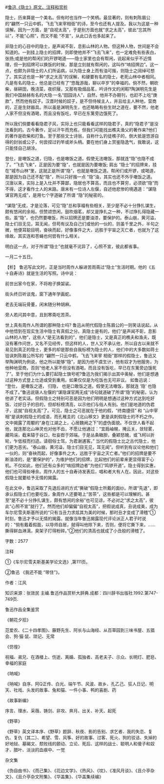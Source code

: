 #[鲁迅《隐士》原文、注释和赏析](https://www.vrrw.net/wx/9775.html)

隐士，历来算是一个美名。但有时也当作一个笑柄。最显著的，则有刺陈眉公的“翩然一只云中鹤，飞去飞来宰相衙”的诗，至今也还有人提及。我以为这是一种误解。因为一方面，是“自视太高”，于是别方面也就“求之太高”，彼此“忘其所以”，不能“心照”，而又不能 “不宣”，从此口舌也多起来了。

非隐士的心目中的隐士，是声闻不彰，息影山林的人物。但这种人物，世间是不会知道的。一到挂上隐士的招牌，则即使他并不“飞去飞来”，也一定难免有些表白，张扬;或是他的帮闲们的开锣喝道——隐士家里也会有帮闲，说起来似乎不近情理，但一到招牌可以换饭的时候，那是立刻就有帮闲的，这叫作“啃招牌边”。这一点，也颇为非隐士的人们所诟病，以为隐士身上而有油可揩，则隐士之阔绰可想了。其实这也是一种“求之太高”的误解，和硬要有名的隐士，老死山林中者相同。凡是有名的隐士，他总是已经有了“悠哉游哉，聊以卒岁”的幸福的。倘不然，朝砍柴，昼耕田，晚浇菜，夜织屦，又那有吸烟品茗，吟诗作文的闲暇?陶渊明先生是我们中国赫赫有名的大隐·一名“田园诗人”，自然，他并不办期刊，也赶不上吃“庚款”，然而他有奴子。汉晋时候的奴子，是不但侍候主人，并且给主人种地，营商的，正是生财器具。所以虽是渊明先生，也还略略有些生财之道在，要不然，他老人家不但没有酒喝，而且没有饭吃，早已在东篱旁边饿死了。

所以我们倘要看看隐君子风，实际上也只能看看这样的隐君子，真的“隐君子”是没法看到的。古今著作，足以汗牛而充栋，但我们可能找出樵夫渔父的著作来?他们的著作是砍柴和打鱼。至于那些文士诗翁，自称什么钓徒樵子的，倒大抵是悠游自得的封翁或公子，何尝捏过钓竿或斧头柄。要在他们身上赏鉴隐逸气，我敢说，这只能怪自己胡涂。

登仕，是噉饭之道，归隐，也是噉饭之道。假使无法噉饭，那就连“隐”也隐不成了。“飞去飞来”，正是因为要“隐”，也就是因为要噉饭; 肩出 “隐士”的招牌来，挂在“城市山林”里，这就正是所谓“隐”，也就是噉饭之道。帮闲们或开锣，或喝道，那是因为自己还不配“隐”，所以只好揩一点 “隐”油，其实也还不外乎噉饭之道。汉唐以来，实际上是入仕并不算鄙，隐居也不算高，而且也不算穷，必须欲“隐”而不得，这才看作士人的末路。唐末有一位诗人左偃，自述他悲惨的境遇道：“谋隐谋官两无成”，是用七个字道破了所谓 “隐”的秘密的。

“谋隐”无成，才是沦落，可见“隐”总和享福有些相关，至少是不必十分挣扎谋生，颇有悠闲的余裕。但赞颂悠闲，鼓吹烟茗，却又是挣扎之一种，不过挣扎得隐藏一些。虽“隐”，也仍然要噉饭，所以招牌还是要油漆，要保护的。泰山崩，黄河溢，隐士们目无见，耳无闻，但苟有议及自己们或他的一伙的，则虽千里之外，半句之微，他便耳聪目明，奋袂而起，好像事件之大，远胜于宇宙之灭亡者，也就为了这缘故。其实连和苍蝇也何尝有什么相关。

明白这一点，对于所谓“隐士”也就毫不诧异了，心照不宣，彼此都省事。

一月二十五日。



【析】 鲁迅写此文时，正是当时周作人躲进苦雨斋过“隐士”生活时期。他的《五十自寿诗》就是生活的写照。诗中说：

前世出家今在家，不将袍子换袈裟。

街头终日听谈鬼，窗下通年学画蛇。

老去无端玩骨董，闲末随分种胡麻。

旁人若问其中意，且到寒斋吃苦茶。

世上真有周作人所谓的那种隐士吗? 鲁迅从明代假隐士陈眉公的一则笑话说起。从中他悟到在现实生活中隐士有真假之分。真隐士是有的，他们“是声闻不彰，息影山林的人物”，这些人“是无法看到的”，他们是隐士，又是真正的樵夫和渔夫，既没有著作问世，又名不见经传，但这样的人，世人又不承认他，所以自古以来就不易见到真正的隐士，更多的却是那些自我标榜为隐士的人，他们中的大多数如蒋士铨讽刺陈眉公所写的 “翩然一只云中鹤，飞去飞来宰 相衙”那样的假隐士，鲁迅又举陶渊明为例说，他之所以能够“隐”，是因为他不虞生计，他有奴才为他服务，为他种地营商，否则“他老人家不但没有酒喝，而且没有饭吃，早已在东篱旁边饿死了”。至于他们为什么要打起隐士旗号呢?鲁迅为我们揭示出其中奥秘，他们是想通过这种方式登上仕途或受到重用。如果仅仅是为吃饭也无可非议。 如鲁迅说： “登仕， 是噉饭之道， 归隐， 也是口敢饭之道。假使无法噉饭，那就连 ‘隐’ 也隐不成了。”鲁迅说唐人左偃的“谋隐谋官两无成”诗句就道破了所谓“隐”的秘密。认为他讲了老实话。但假隐士之特别可恶是因为他们明明是想通过这种方式达到吃好饭、过好日子的目的，但却标榜清高，以示他们与俗人有别。他们是地道的伪君子，这就“自视太高”了。可见，隐士之可恶就在于他的假，“终南捷径” 和 “山中宰相”是讽刺假隐士的成语，而孔稚圭的《北山移文》更是讽刺假隐士的不朽之作。文中揭露了周颙的“身在江湖之上，心居魏阙之下”的虚伪面貌。不仅世人看不起他，就连那北山神灵也对他不齿，不愿让他通过：“宜扃岫幌，掩云关，敛轻雾，藏鸣湍，截来辕于谷口，杜妄辔于郊端。于是丛条瞋胆，叠颖怒魄，或飞柯以折轮，乍低枝而扫迹。请徊俗士驾，为君谢逋客。” 当代的假隐士比之古代隐士，他们更为恶劣。“泰山崩，黄河溢，隐士们目无见，耳无闻”。但听到有议论他和他们一伙的，则“奋袂而起，好像事件之大，远胜于宇宙之灭亡者。”他们的招牌是要不断油漆的，是“要保护的”，为维护他们的招牌，比起他们的前辈来更显得富于心机。不仅如此，他们还有众多的“啃招牌边者”为他们“鸣锣开道”。隐士得到实惠，他们也可得些唾余。周作人的五十自寿诗发表后，唱和者大有人在。因此，对这些假隐士就要给予无情的揭露。

在此文中，鲁迅采取了先退后进的方式“撕破”假隐士所戴的面纱。所谓“先退”，即承认假隐士们也要吃饭，象周作人还要喝上“苦茶”，这些都是可以理解的。甚至“是不必十分挣扎谋生，颇有悠闲的余裕”也可见谅，不必对之“求之太高”，彼此“心照不宣”就行了。然而他们却偏偏“自视太高”，把假说成真，丑说成美，成为车尔尼雪夫斯基所说的“只有当丑力求炫其为美的时候，那时丑才变成了滑稽”①时刻，鲁迅才予以无情的揭露。就像当年鲁迅揭露现代评论派正人君子时说的：“倘有戴着假面，以导师自居，就得叫他除下来，否则，便将它撕下来，……撕得鲜血淋漓，臭架子打得粉碎。”②他们的清高也就成了小丑般的滑稽了。

字数：2577

注释

①《车尔尼雪夫斯基美学论文选》,第111页。

②鲁迅 《我还不能 “带住”》。

作者：江风

知识来源：张效民 主编.鲁迅作品赏析大辞典.成都：四川辞书出版社.1992.第747-749页.

鲁迅作品全集鉴赏

《朝花夕拾》

范爱农、《二十四孝图》、藤野先生、阿长与山海经、从百草园到三味书屋、五猖会、狗·猫·鼠、琐记、无常

《仿徨》

祝福、弟兄、在酒楼上、伤逝、离婚、孤独者、高老夫子、示众、长明灯、肥皂、幸福的家庭

《呐喊》

《呐喊》自序、阿Q正传、白光、端午节、风波、故乡、孔乙己、狂人日记、明天、社戏、头发的故事、兔和猫、一件小事、鸭的喜剧、药

《故事新编》

序言、理水、采薇、铸剑、非攻、奔月、出关、补天、起死

《野草》

《野草》英文译本序、《野草》题辞、秋夜、影的告别、求乞者、我的失恋、复仇、复仇〔其二〕、希望、雪、风筝、好的故事、过客、死火、狗的驳诘、失掉的好地狱、墓碣文、颓败线的颤动、立论、死后、这样的战士、聪明人和傻子和奴才、腊叶、淡淡的血痕中、一觉

杂文集

《伪自由书》、《而己集》、《花边文学》、《热风》、《坟》、《准风月谈》、《且介亭杂文》、《且介亭杂文附集》、《华盖集》、《华盖集续编》

